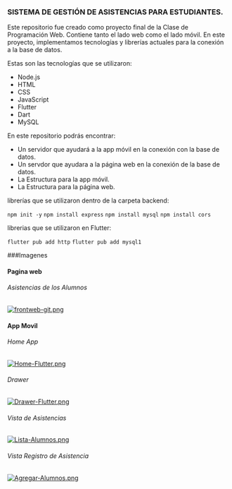 ### SISTEMA DE GESTIÓN DE ASISTENCIAS PARA ESTUDIANTES.
Este repositorio fue creado como proyecto final de la Clase de Programación Web. Contiene tanto el lado web como el lado móvil. En este proyecto, implementamos tecnologías y librerías actuales para la conexión a la base de datos.

Estas son las tecnologías que se utilizaron:
- Node.js
- HTML
- CSS
- JavaScript
- Flutter
- Dart
- MySQL

En este repositorio podrás encontrar:
- Un servidor que ayudará a la app móvil en la conexión con la base de datos.
- Un servdor que ayudara a la página web en la conexión de la base de  datos.
- La Estructura para la app móvil.
- La Estructura para la página web.

librerías que se utilizaron dentro de la carpeta backend:

`npm init -y`
`npm install express`
`npm install mysql`
`npm install cors`

librerias que se utilizaron en Flutter:

`flutter pub add http`
`flutter pub add mysql1`

###Imagenes
#### Pagina web
###### Asistencias de los Alumnos
[![frontweb-git.png](https://i.postimg.cc/VsDp2XG3/frontweb-git.png)](https://postimg.cc/vDx0Vxdz)

#### App Movil
###### Home App
[![Home-Flutter.png](https://i.postimg.cc/L8X4tSyG/Home-Flutter.png)](https://postimg.cc/3dsHhsQZ)
###### Drawer
[![Drawer-Flutter.png](https://i.postimg.cc/Y91trC9L/Drawer-Flutter.png)](https://postimg.cc/ftTG5ZYM)
###### Vista de Asistencias
[![Lista-Alumnos.png](https://i.postimg.cc/KjqwF6ng/Lista-Alumnos.png)](https://postimg.cc/vxn3tS2Q)
###### Vista Registro de Asistencia
[![Agregar-Alumnos.png](https://i.postimg.cc/g2RSBXBh/Agregar-Alumnos.png)](https://postimg.cc/cvxBvHW1)

